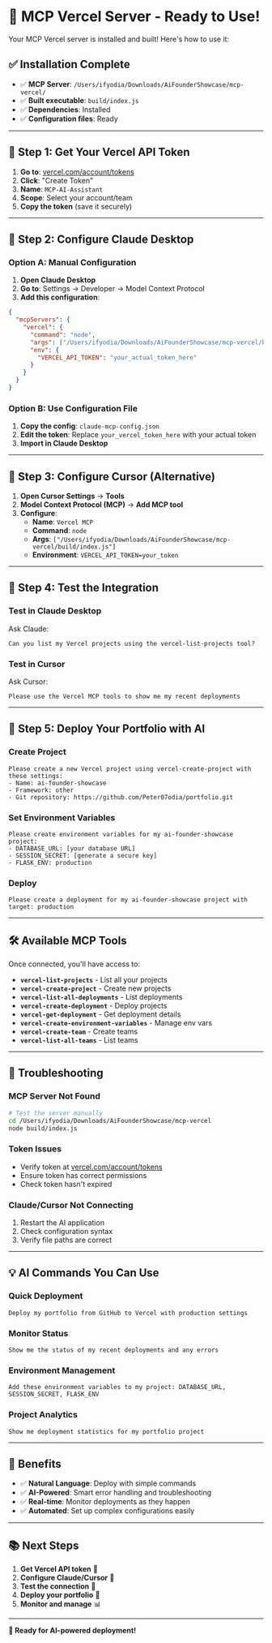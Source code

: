 # 🚀 MCP Vercel Server - Ready to Use!

Your MCP Vercel server is installed and built! Here's how to use it:

## ✅ Installation Complete

- ✅ **MCP Server**: `/Users/ifyodia/Downloads/AiFounderShowcase/mcp-vercel/`
- ✅ **Built executable**: `build/index.js`
- ✅ **Dependencies**: Installed
- ✅ **Configuration files**: Ready

---

## 🔑 Step 1: Get Your Vercel API Token

1. **Go to**: [vercel.com/account/tokens](https://vercel.com/account/tokens)
2. **Click**: "Create Token"
3. **Name**: `MCP-AI-Assistant`
4. **Scope**: Select your account/team
5. **Copy the token** (save it securely)

---

## 🤖 Step 2: Configure Claude Desktop

### Option A: Manual Configuration

1. **Open Claude Desktop**
2. **Go to**: Settings → Developer → Model Context Protocol
3. **Add this configuration**:

```json
{
  "mcpServers": {
    "vercel": {
      "command": "node",
      "args": ["/Users/ifyodia/Downloads/AiFounderShowcase/mcp-vercel/build/index.js"],
      "env": {
        "VERCEL_API_TOKEN": "your_actual_token_here"
      }
    }
  }
}
```

### Option B: Use Configuration File

1. **Copy the config**: `claude-mcp-config.json`
2. **Edit the token**: Replace `your_vercel_token_here` with your actual token
3. **Import in Claude Desktop**

---

## 🎯 Step 3: Configure Cursor (Alternative)

1. **Open Cursor Settings** → **Tools**
2. **Model Context Protocol (MCP)** → **Add MCP tool**
3. **Configure**:
   - **Name**: `Vercel MCP`
   - **Command**: `node`
   - **Args**: `["/Users/ifyodia/Downloads/AiFounderShowcase/mcp-vercel/build/index.js"]`
   - **Environment**: `VERCEL_API_TOKEN=your_token`

---

## 🧪 Step 4: Test the Integration

### Test in Claude Desktop

Ask Claude:
```
Can you list my Vercel projects using the vercel-list-projects tool?
```

### Test in Cursor

Ask Cursor:
```
Please use the Vercel MCP tools to show me my recent deployments
```

---

## 🚀 Step 5: Deploy Your Portfolio with AI

### Create Project
```
Please create a new Vercel project using vercel-create-project with these settings:
- Name: ai-founder-showcase
- Framework: other
- Git repository: https://github.com/Peter07odia/portfolio.git
```

### Set Environment Variables
```
Please create environment variables for my ai-founder-showcase project:
- DATABASE_URL: [your database URL]
- SESSION_SECRET: [generate a secure key]
- FLASK_ENV: production
```

### Deploy
```
Please create a deployment for my ai-founder-showcase project with target: production
```

---

## 🛠️ Available MCP Tools

Once connected, you'll have access to:

- **`vercel-list-projects`** - List all your projects
- **`vercel-create-project`** - Create new projects
- **`vercel-list-all-deployments`** - List deployments
- **`vercel-create-deployment`** - Deploy projects
- **`vercel-get-deployment`** - Get deployment details
- **`vercel-create-environment-variables`** - Manage env vars
- **`vercel-create-team`** - Create teams
- **`vercel-list-all-teams`** - List teams

---

## 🔧 Troubleshooting

### MCP Server Not Found
```bash
# Test the server manually
cd /Users/ifyodia/Downloads/AiFounderShowcase/mcp-vercel
node build/index.js
```

### Token Issues
- Verify token at [vercel.com/account/tokens](https://vercel.com/account/tokens)
- Ensure token has correct permissions
- Check token hasn't expired

### Claude/Cursor Not Connecting
1. Restart the AI application
2. Check configuration syntax
3. Verify file paths are correct

---

## 💡 AI Commands You Can Use

### Quick Deployment
```
Deploy my portfolio from GitHub to Vercel with production settings
```

### Monitor Status
```
Show me the status of my recent deployments and any errors
```

### Environment Management
```
Add these environment variables to my project: DATABASE_URL, SESSION_SECRET, FLASK_ENV
```

### Project Analytics
```
Show me deployment statistics for my portfolio project
```

---

## 🎯 Benefits

- ✅ **Natural Language**: Deploy with simple commands
- ✅ **AI-Powered**: Smart error handling and troubleshooting
- ✅ **Real-time**: Monitor deployments as they happen
- ✅ **Automated**: Set up complex configurations easily

---

## 📚 Next Steps

1. **Get Vercel API token** 🔑
2. **Configure Claude/Cursor** 🤖
3. **Test the connection** 🧪
4. **Deploy your portfolio** 🚀
5. **Monitor and manage** 📊

---

**🤖 Ready for AI-powered deployment!** 